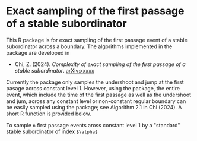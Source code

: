 # Exact sampling of the first passage of a stable subordinator
This R package is for exact sampling of the first passage event of a stable subordinator across a boundary.  The algorithms implemented in the package are developed in 

- Chi, Z. (2024). *Complexity of exact sampling of the first passage of a stable subordinator*. [arXiv:xxxxx](http://merlot.stat.uconn.edu/~zhc05001/)

Currently the package only samples the undershoot and jump at the first pasage across constant level 1.  However, using the package, the entire event, which include the time of the first passage as well as the undershoot and jum, across any constant level or non-constant regular boundary can be easily sampled using the package; see Algorithm 2.1 in Chi (2024).  A short R function is provided below.

To sample `n` first passage events aross constant level 1 by a "standard" stable subordinator of index `$\alpha$` 


